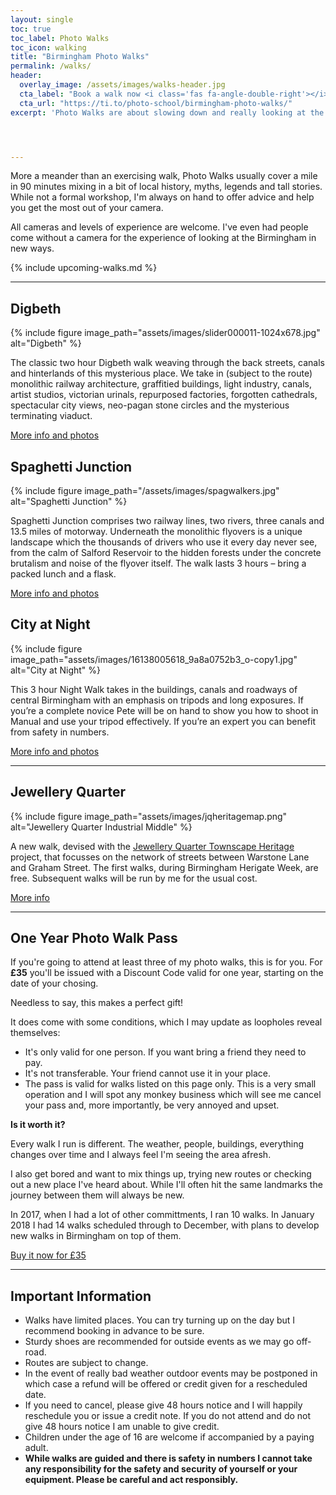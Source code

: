 ```yaml
---
layout: single
toc: true
toc_label: Photo Walks
toc_icon: walking
title: "Birmingham Photo Walks"
permalink: /walks/
header:
  overlay_image: /assets/images/walks-header.jpg
  cta_label: "Book a walk now <i class='fas fa-angle-double-right'></i>"
  cta_url: "https://ti.to/photo-school/birmingham-photo-walks/"
excerpt: 'Photo Walks are about slowing down and really looking at the details of the city while learning from being in a group.'




---
```



More a meander than an exercising walk, Photo Walks usually cover a mile in 90 minutes mixing in a bit of local history, myths, legends and tall stories. While not a formal workshop, I'm always on hand to offer advice and help you get the most out of your camera.

All cameras and levels of experience are welcome. I've even had people come without a camera for the experience of looking at the Birmingham in new ways.

{% include upcoming-walks.md %}

* * * 

## Digbeth

{% include figure image_path="assets/images/slider000011-1024x678.jpg" alt="Digbeth" %}

The classic two hour Digbeth walk weaving through the back streets, canals and hinterlands of this mysterious place. We take in (subject to the route) monolithic railway architecture, graffitied buildings, light industry, canals, artist studios, victorian urinals, repurposed factories, forgotten cathedrals, spectacular city views, neo-pagan stone circles and the mysterious terminating viaduct.

<a href="/digbeth" class="btn btn--primary">More info and photos</a>

## Spaghetti Junction

{% include figure image_path="/assets/images/spagwalkers.jpg" alt="Spaghetti Junction" %}

Spaghetti Junction comprises two railway lines, two rivers, three canals and 13.5 miles of motorway. Underneath the monolithic flyovers is a unique landscape which the thousands of drivers who use it every day never see, from the calm of Salford Reservoir to the hidden forests under the concrete brutalism and noise of the flyover itself. The walk lasts 3 hours – bring a packed lunch and a flask. 

<a href="/spaghetti-junction" class="btn btn--primary">More info and photos</a>

## City at Night

{% include figure image_path="assets/images/16138005618_9a8a0752b3_o-copy1.jpg" alt="City at Night" %}

This 3 hour Night Walk takes in the buildings, canals and roadways of central Birmingham with an emphasis on tripods and long exposures. If you’re a complete novice Pete will be on hand to show you how to shoot in Manual and use your tripod effectively. If you’re an expert you can benefit from safety in numbers. 
 
<a href="/city-at-night" class="btn btn--primary">More info and photos</a>

*** 

## Jewellery Quarter

{% include figure image_path="assets/images/jqheritagemap.png" alt="Jewellery Quarter Industrial Middle" %}

A new walk, devised with the [Jewellery Quarter Townscape Heritage](https://jewelleryquarter.net/townscape-heritage/) project, that focusses on the network of streets between Warstone Lane and Graham Street. The first walks, during Birmingham Herigate Week, are free. Subsequent walks will be run by me for the usual cost.  
 
<a href="/jewellery-quarter" class="btn btn--primary">More info</a>

*** 

## One Year Photo Walk Pass

If you're going to attend at least three of my photo walks, this is for you. For **£35** you'll be issued with a Discount Code valid for one year, starting on the date of your chosing.

Needless to say, this makes a perfect gift!

It does come with some conditions, which I may update as loopholes reveal themselves:

* It's only valid for one person. If you want bring a friend they need to pay.
* It's not transferable. Your friend cannot use it in your place.
* The pass is valid for walks listed on this page only.
This is a very small operation and I will spot any monkey business which will see me cancel your pass and, more importantly, be very annoyed and upset.

**Is it worth it?**

Every walk I run is different. The weather, people, buildings, everything changes over time and I always feel I'm seeing the area afresh.

I also get bored and want to mix things up, trying new routes or checking out a new place I've heard about. While I'll often hit the same landmarks the journey between them will always be new.

In 2017, when I had a lot of other committments, I ran 10 walks. In January 2018 I had 14 walks scheduled through to December, with plans to develop new walks in Birmingham on top of them.


<a href="https://ti.to/photo-school/birmingham-photo-walks/with/rvgtakykxj4" class="btn btn--primary">Buy it now for £35</a>

***

## Important Information

* Walks have limited places. You can try turning up on the day but I recommend booking in advance to be sure.
* Sturdy shoes are recommended for outside events as we may go off-road.
* Routes are subject to change.
* In the event of really bad weather outdoor events may be postponed in which case a refund will be offered or credit given for a rescheduled date.
* If you need to cancel, please give 48 hours notice and I will happily reschedule you or issue a credit note. If you do not attend and do not give 48 hours notice I am unable to give credit.
* Children under the age of 16 are welcome if accompanied by a paying adult.
* **While walks are guided and there is safety in numbers I cannot take any responsibility for the safety and security of yourself or your equipment. Please be careful and act responsibly.**